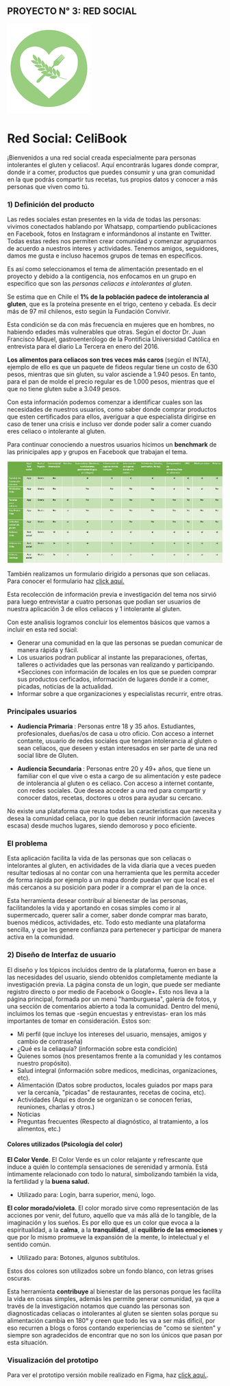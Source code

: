 ## PROYECTO N° 3: RED SOCIAL

![alt text](https://raw.githubusercontent.com/CamiRamirez/scl-2018-05-bc-core-am-socialnetwork/master/img/celiaco3%20verde%20icono.png)



# Red Social: CeliBook
¡Bienvenidos a una red social creada especialmente para personas intolerantes el gluten y celiacos!. Aquí encontrarás lugares donde comprar, donde ir a comer, productos que puedes consumir y una gran comunidad en la que podrás compartir tus recetas, tus propios datos y conocer a más personas que viven como tú. 

### 1) Definición del producto

Las redes sociales estan presentes en la vida de todas las personas: vivimos conectados hablando por Whatsapp, compartiendo publicaciones en Facebook, fotos en Instagram e informándonos al instante en Twitter. Todas estas redes nos permiten crear comunidad y comenzar agruparnos de acuerdo a nuestros interes y actividades. Tenemos amigos, seguidores, damos me gusta e incluso hacemos grupos de temas en específicos. 

Es así como seleccionamos el tema de alimentación presentado en el proyecto y debido a la contigencia, nos enfocamos en un grupo en especifico que son las *personas celiacas e intolerantes al gluten*.

Se estima que en Chile el <b> 1% de la población padece de intolerancia al gluten</b>, que es la proteína presente en el trigo, centeno y cebada. Es decir más de 97 mil chilenos, esto según la Fundación Convivir. 

Esta condición se da con más frecuencia en mujeres que en hombres, no habiendo edades más vulnerables que otras. Según el doctor Dr. Juan Francisco Miquel, gastroenterólogo de la Pontificia Universidad Católica en entrevista para el diario La Tercera en enero del 2016.

<b>Los alimentos para celiacos son tres veces más caros </b> (según el INTA), ejemplo de ello es que un paquete de fideos regular tiene un costo de 630 pesos, mientras que sin gluten, su valor asciende a 1.940 pesos. En tanto, para el pan de molde el precio regular es de 1.000 pesos, mientras que el que no tiene gluten sube a 3.049 pesos.

Con esta información podemos comenzar a identificar cuales son las necesidades de nuestros usuarios, como saber donde comprar productos que esten certificados para ellos, averiguar a que especialista dirigirse en caso de tener una crisis e incluso ver donde poder salir a comer cuando eres celiaco o intolerante al gluten.

Para continuar conociendo a nuestros usuarios hicimos un <b>benchmark</b> de las prinicipales app y grupos en Facebook que trabajan el tema.

![alt text](anexos/benchmarks.png)

También realizamos un formulario dirigido a personas que son celiacas. Para conocer el formulario haz [click aquí.](https://goo.gl/forms/mCI9bGpddtSMnHdt2)

Esta recolección de información previa e investigación del tema nos sirvió para luego entrevistar a cuatro personas que podian ser usuarios de nuestra aplicación 3 de ellos celiacos y 1 intolerante al gluten. 

Con este analisis logramos concluir los elementos básicos que vamos a incluir en esta red social:
* Generar una comunidad en la que las personas se puedan comunicar de manera rápida y fácil.
* Los usuarios podran publicar al instante las preparaciones, ofertas, talleres o actividades que las personas van realizando y participando.
*Secciones con información de locales en los que se pueden comprar sus productos cerficados, información de lugares donde ir a comer, picadas, noticias de la actualidad. 
* Informar sobre a que organizaciones y especialistas recurrir, entre otras.

<h3> Principales usuarios </h3>

* <b> Audiencia Primaria </b>: Personas entre 18 y 35 años. Estudiantes, profesionales, dueñas/os de casa u otro oficio. Con acceso a internet contante, usuario de redes sociales que tengan intolerancia al gluten o sean celiacos, que deseen y estan interesados en ser parte de una red social libre de Gluten.

* <b> Audiencia Secundaria </b>: Personas entre 20 y 49+ años,  que tiene un familiar con el que vive o esta a cargo de su alimentación y este padece de intolerancia al gluten o es celiaco. Con acceso a internet contante, con redes sociales. Que desea acceder a una red para compartir y conocer datos, recetas, doctores u otros para ayudar su cercano.

No existe una plataforma que reuna todas las caracteristicas que necesita y desea la comunidad celiaca, por lo que deben reunir información (aveces escasa) desde muchos lugares, siendo demoroso y poco eficiente.

<h3> El problema </h3>

Esta aplicación facilita la vida de las personas que son celiacas o intelorantes al gluten, en actividades de la vida diaria que a veces pueden resultar tediosas al no contar con una herramienta que les permita acceder de forma rápida por ejemplo a un mapa donde puedan ver que local es el más cercanos a su posición para poder ir a comprar el pan de la once. 

Esta herramienta desear contribuir al bienestar de las personas, facilitandoles la vida y aportando en cosas simples como ir al supermercado, querer salir a comer, saber donde comprar mas barato, buenos médicos, actividades, etc. Todo esto mediante una plataforma sencilla, y que les genere confianza para pertenecer y participar de manera activa en la comunidad.


### 2) Diseño de Interfaz de usuario

El diseño y los tópicos incluidos dentro de la plataforma, fueron en base a las necesidades del usuario, siendo obtenidos completamente mediante la investigación previa.
La página consta de un login, que puede ser mediante registro directo o por medio de Facebook o Google+. Esto nos lleva a la página principal, formada por un menú "hamburguesa", galería de fotos, y una sección de comentarios abierto a toda la comunidad.
Dentro del menú, incluimos los temas que -según encuestas y entrevistas- eran los más importantes de tomar en consideración. Estos son:
* Mi perfil (que incluye los intereses del usuario, mensajes, amigos y cambio de contraseña)
* ¿Qué es la celiaquía? (información sobre esta condición)
* Quienes somos (nos presentamos frente a la comunidad y les contamos nuestro propósito).
* Salud integral (información sobre medicos, medicinas, organizaciones, etc).
* Alimentación (Datos sobre productos, locales guiados por maps para ver la cercanía, "picadas" de restaurantes, recetas de cocina, etc).
* Actividades (Aquí es donde se organizan o se conocen ferias, reuniones, charlas y otros.)
* Noticias
* Preguntas frecuentes (Respecto al diagnóstico, al tratamiento, a los alimentos, etc.)

#### Colores utilizados (Psicología del color)
<b>El Color Verde</b>. El Color Verde es un color relajante y refrescante que induce a quién lo contempla sensaciones de serenidad y armonía. Está íntimamente relacionado con todo lo natural, simbolizando también la vida, la fertilidad y la <b>buena salud.</b>
* Utilizado para: Login, barra superior, menú, logo.

<b>El color morado/violeta</b>. El color morado sirve como representación de las acciones por venir, del futuro, aquello que va más allá de lo tangible, de la imaginación y los sueños. Es por ello que es un color que evoca a la espiritualidad, a la <b>calma</b>, a la <b>tranquilidad</b>, al <b>equilibrio de las emociones</b> y que por lo mismo promueve la expansión de la mente, lo intelectual y el sentido común.
* Utilizado para: Botones, algunos subtítulos.

Estos dos colores son utilizados sobre un fondo blanco, con letras grises oscuras. 

Esta herramienta <b> contribuye </b> al bienestar de las personas porque les facilita la vida en cosas simples, además les permite generar comunidad, ya que a través de la investigación notamos que cuando las personas son diagnosticadas celiacas o intolerantes al gluten se sienten solas porque su alimentación cambia en 180° y creen que todo les va a ser más dificil, por eso recurren a blogs o foros contando experiencias de "como se sienten" y siempre son agradecidos de encontrar que no son los únicos que pasan por esta situación. 

### Visualización del prototipo
Para ver el prototipo versión mobile realizado en Figma, haz [click aquí.](https://www.figma.com/proto/0rc4en5mN6XT8Ts4jB6Ejoll/Red-Social-Celiacos?scaling=min-zoom&node-id=124%3A6).


